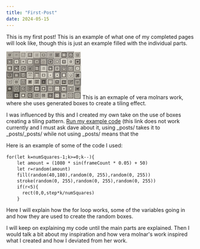 ```yaml
---
title: "First-Post"
date: 2024-05-15
---
```

This is my first post!
This is an example of what one of my completed pages will look like, though this is just an example filled with the individual  parts.

<img src="_images/verha_molnar_images_test.png" alt="alt text" width="200">
This is an exmaple of vera molnars work, where she uses generated boxes to create a tiling effect. 

I was influenced by this and I created my own take on the use of boxes creating a tiling pattern.
[Run my example code](_creativeCode/molnar-boxes/index.html)
(this link does not work currently and I must ask dave about it, using _posts/ takes it to _posts/_posts/ while not using _posts/ means that the  

Here is an example of some of the code I used:
```
for(let k=numSquares-1;k>=0;k--){
    let amount = (1080 * sin(frameCount * 0.05) + 50)
    let r=random(amount)
    fill(random(40,180),random(0, 255),random(0, 255))
    stroke(random(0, 255),random(0, 255),random(0, 255))
    if(r<5){
      rect(0,0,step*k/numSquares)
    }
```
Here I will explain how the for loop works, some of the variables going in and how they are used to create the random boxes.

I will keep on explaining my code until the main parts are explained. Then I would talk a bit about my inspiration and how vera molnar's work inspired what I created and how I deviated from her work. 

